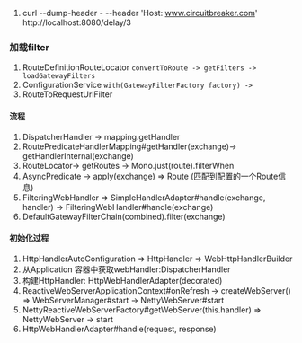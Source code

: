 1. curl --dump-header - --header 'Host: www.circuitbreaker.com' http://localhost:8080/delay/3
### 加载filter
1. RouteDefinitionRouteLocator
```convertToRoute -> getFilters -> loadGatewayFilters```
2. ConfigurationService
```with(GatewayFilterFactory factory) ->  ```
3. RouteToRequestUrlFilter
#### 流程
1. DispatcherHandler -> mapping.getHandler
2. RoutePredicateHandlerMapping#getHandler(exchange)-> getHandlerInternal(exchange)
3. RouteLocator-> getRoutes -> Mono.just(route).filterWhen
4. AsyncPredicate -> apply(exchange) => Route (匹配到配置的一个Route信息)
5. FilteringWebHandler => SimpleHandlerAdapter#handle(exchange, handler) -> FilteringWebHandler#handle(exchange)
6. DefaultGatewayFilterChain(combined).filter(exchange)
#### 初始化过程
1. HttpHandlerAutoConfiguration => HttpHandler => WebHttpHandlerBuilder
2. 从Application 容器中获取webHandler:DispatcherHandler
3. 构建HttpHandler: HttpWebHandlerAdapter(decorated)
4. ReactiveWebServerApplicationContext#onRefresh -> createWebServer() => WebServerManager#start -> NettyWebServer#start
5. NettyReactiveWebServerFactory#getWebServer(this.handler) => NettyWebServer -> start
6. HttpWebHandlerAdapter#handle(request, response)

